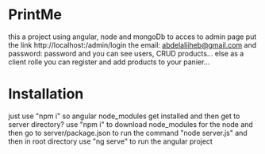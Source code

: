 # PrintMe
this a project using angular, node and mongoDb to acces to admin page put the link http://localhost:<port>/admin/login the email: abdelaliiheb@gmail.com and password: password and you can see users, CRUD products... else as a client rolle you can register and add products to your panier...

# Installation
just use "npm i" so angular node_modules get installed and then get to server directory? use "npm i" to download node_modules for the node and then go to server/package.json to run the command "node server.js" and then in root directory use "ng serve" to run the angular project
